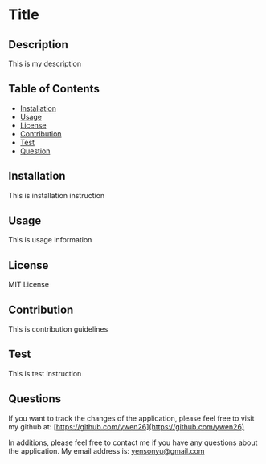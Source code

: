 
  # Title

  ## Description
  This is my description

  ## Table of Contents
  * [Installation](#Installation)
  * [Usage](#Usage)
  * [License](#Licenses)
  * [Contribution](#Contribution)
  * [Test](#Test)
  * [Question](#Questions)

  ## Installation
  This is installation instruction

  ## Usage
  This is usage information

  ## License
  MIT License

  ## Contribution
  This is contribution guidelines

  ## Test
  This is test instruction

  ## Questions
  If you want to track the changes of the application, please feel free to visit my github at:
  [https://github.com/ywen26](https://github.com/ywen26)

  In additions, please feel free to contact me if you have any questions about the application.
  My email address is: <yensonyu@gmail.com>
  